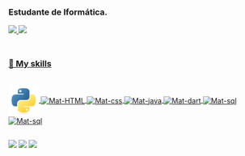 ### Estudante de Iformática.

<div>
  <a href="https://github.com/matheuseqc">
  <img height="180em" src="https://github-readme-stats.vercel.app/api?username=matheuseqc&show_icons=false&theme=tokyonight&include_all_commits=true&count_private=true"/>   <img height="180em" src="https://github-readme-stats.vercel.app/api/top-langs/?username=matheuseqc&layout=compact&langs_count=7&theme=tokyonight"/>
 
   
</div>
  
  <div style="display: inline_block"><br>

</svg>
  
  
##
  
  
</div>

### 🌇 My skills
<div style="display: inline_block"><br>
  <img align="center" alt="Mat-Python" height="60" width="60" src="https://raw.githubusercontent.com/devicons/devicon/master/icons/python/python-original.svg">
  <img align="center" alt="Mat-HTML" height="60" width="60" src="https://cdn.jsdelivr.net/gh/devicons/devicon/icons/html5/html5-original.svg">
  <img align="center" alt="Mat-css" height="60" width="60" src="https://cdn.jsdelivr.net/gh/devicons/devicon/icons/css3/css3-original.svg">
  <img align="center" alt="Mat-java" height="60" width="60" src="https://cdn.jsdelivr.net/gh/devicons/devicon/icons/java/java-original.svg">
  <img align="center" alt="Mat-dart" height="60" width="60" src="https://cdn.jsdelivr.net/gh/devicons/devicon/icons/flutter/flutter-original.svg">
  <img align="center" alt="Mat-sql" height="60" width="60" src="https://cdn.jsdelivr.net/gh/devicons/devicon/icons/mysql/mysql-original-wordmark.svg">
  <img align="center" alt="Mat-sql" height="60" width="60" src="https://cdn.jsdelivr.net/gh/devicons/devicon/icons/dart/dart-original.svg">
  
</div>
  
##
  
  
  <div> 
 <a href="" target="_blank"><img src="https://img.shields.io/badge/Discord-7289DA?style=for-the-badge&logo=discord&logoColor=white" target="_blank"></a> 
  <a href = "mailto:mms11@aluno.ifal.edu.br"><img src="https://img.shields.io/badge/-Gmail-%23333?style=for-the-badge&logo=gmail&logoColor=white" target="_blank"></a>
  <a href="https://www.linkedin.com/in/matheus-de-melo-santos-380562204/" target="_blank"><img src="https://img.shields.io/badge/-LinkedIn-%230077B5?style=for-the-badge&logo=linkedin&logoColor=white" target="_blank"></a> 
 
</div>

